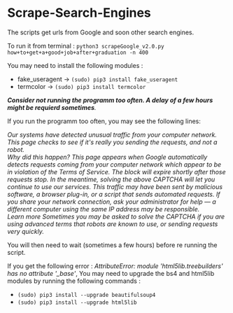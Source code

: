 # Scrape-Search-Engines
The scripts get urls from Google and soon other search engines.

To run it from terminal : `python3 scrapeGoogle_v2.0.py how+to+get+a+good+job+after+graduation -n 400`

You may need to install the following modules :
* fake_useragent   -> `(sudo) pip3 install fake_useragent`
* termcolor        -> `(sudo) pip3 install termcolor`

_**Consider not running the programm too often. A delay of a few hours might be requierd sometimes**._

If you run the programm too often, you may see the following lines:

*Our systems have detected unusual traffic from your computer network.  This page checks to see if it&#39;s really you sending the requests, and not a robot.  
Why did this happen?
This page appears when Google automatically detects requests coming from your computer network which appear to be in violation of the Terms of Service.
The block will expire shortly after those requests stop.  In the meantime, solving the above CAPTCHA will let you continue to use our services.
This traffic may have been sent by malicious software, a browser plug-in, or a script that sends automated requests.  If you share your network connection, ask your administrator for help &mdash; a different computer using the same IP address may be responsible.  
Learn more
Sometimes you may be asked to solve the CAPTCHA if you are using advanced terms that robots are known to use, or sending requests very quickly.*

You will then need to wait (sometimes a few hours) before re running the script.

If you get the following error : 
*AttributeError: module 'html5lib.treebuilders' has no attribute '_base'*, 
You may need to upgrade the bs4 and html5lib modules by running the following commands :

* `(sudo) pip3 install --upgrade beautifulsoup4`
* `(sudo) pip3 install --upgrade html5lib`
